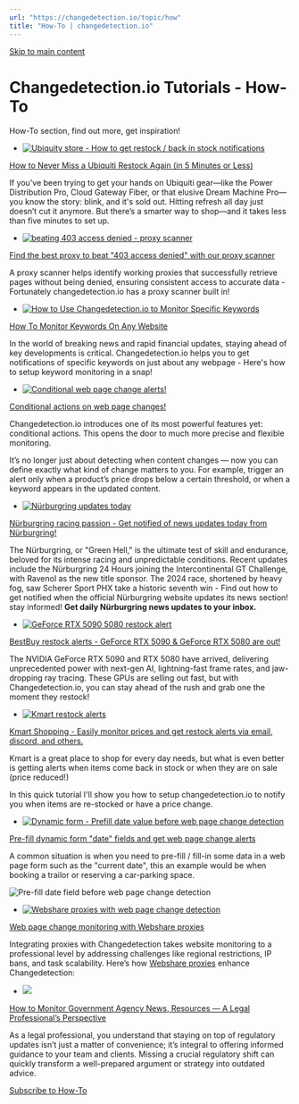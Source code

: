```yaml
---
url: "https://changedetection.io/topic/how"
title: "How-To | changedetection.io"
---
```


[Skip to main content](https://changedetection.io/topic/how#main-content)

# Changedetection.io Tutorials - How-To

How-To section, find out more, get inspiration!

- [![Ubiquity store - How to get restock / back in stock notifications ](https://changedetection.io/sites/changedetection.io/files/styles/max_325x325/public/2025-04/ubiquiti-store-restock.png?itok=vrrfSIXG)](https://changedetection.io/tutorial/how-never-miss-ubiquiti-restock-again-5-minutes-or-less)





[How to Never Miss a Ubiquiti Restock Again (in 5 Minutes or Less)](https://changedetection.io/tutorial/how-never-miss-ubiquiti-restock-again-5-minutes-or-less)





If you've been trying to get your hands on Ubiquiti gear—like the Power Distribution Pro, Cloud Gateway Fiber, or that elusive Dream Machine Pro—you know the story: blink, and it's sold out. Hitting refresh all day just doesn’t cut it anymore. But there’s a smarter way to shop—and it takes less than five minutes to set up.

- [![beating 403 access denied - proxy scanner](https://changedetection.io/sites/changedetection.io/files/styles/max_325x325/public/2025-04/403-access-denied-proxy-scanner.png?itok=ZgdFG2vE)](https://changedetection.io/tutorial/find-best-proxy-beat-403-access-denied-our-proxy-scanner)





[Find the best proxy to beat "403 access denied" with our proxy scanner](https://changedetection.io/tutorial/find-best-proxy-beat-403-access-denied-our-proxy-scanner)





A proxy scanner helps identify working proxies that successfully retrieve pages without being denied, ensuring consistent access to accurate data - Fortunately changedetection.io has a proxy scanner built in!

- [![How to Use Changedetection.io to Monitor Specific Keywords](https://changedetection.io/sites/changedetection.io/files/styles/max_325x325/public/2025-04/keyword.png?itok=z2tS8Gs3)](https://changedetection.io/tutorial/how-monitor-keywords-any-website)





[How To Monitor Keywords On Any Website](https://changedetection.io/tutorial/how-monitor-keywords-any-website)





In the world of breaking news and rapid financial updates, staying ahead of key developments is critical. Changedetection.io helps you to get notifications of specific keywords on just about any webpage - Here's how to setup keyword monitoring in a snap!

- [![Conditional web page change alerts!](https://changedetection.io/sites/changedetection.io/files/styles/max_325x325/public/2025-03/image_114.png?itok=byv9o-pd)](https://changedetection.io/tutorial/conditional-actions-web-page-changes)





[Conditional actions on web page changes!](https://changedetection.io/tutorial/conditional-actions-web-page-changes)





Changedetection.io introduces one of its most powerful features yet: conditional actions. This opens the door to much more precise and flexible monitoring.

It’s no longer just about detecting when content changes — now you can define exactly what kind of change matters to you. For example, trigger an alert only when a product’s price drops below a certain threshold, or when a keyword appears in the updated content.

- [![Nürburgring updates today](https://changedetection.io/sites/changedetection.io/files/styles/max_325x325/public/2025-03/N%C3%BCrburgring-updates-today.png?itok=nfDcrZ-E)](https://changedetection.io/tutorial/nurburgring-racing-passion-get-notified-news-updates-today-nurburgring)





[Nürburgring racing passion - Get notified of news updates today from Nürburgring!](https://changedetection.io/tutorial/nurburgring-racing-passion-get-notified-news-updates-today-nurburgring)







The Nürburgring, or "Green Hell," is the ultimate test of skill and endurance, beloved for its intense racing and unpredictable conditions. Recent updates include the Nürburgring 24 Hours joining the Intercontinental GT Challenge, with Ravenol as the new title sponsor. The 2024 race, shortened by heavy fog, saw Scherer Sport PHX take a historic seventh win - Find out how to get notified when the official Nürburgring website updates its news section! stay informed! **Get daily Nürburgring news updates to your inbox.**

- [![GeForce RTX 5090 5080 restock alert](https://changedetection.io/sites/changedetection.io/files/styles/max_325x325/public/2025-01/geforce-rtx-5090-learn-more-og-1200x630.jpg?itok=cKsJOwqr)](https://changedetection.io/tutorial/bestbuy-restock-alerts-geforce-rtx-5090-geforce-rtx-5080-are-out)





[BestBuy restock alerts - GeForce RTX 5090 & GeForce RTX 5080 are out!](https://changedetection.io/tutorial/bestbuy-restock-alerts-geforce-rtx-5090-geforce-rtx-5080-are-out)





The NVIDIA GeForce RTX 5090 and RTX 5080 have arrived, delivering unprecedented power with next-gen AI, lightning-fast frame rates, and jaw-dropping ray tracing. These GPUs are selling out fast, but with Changedetection.io, you can stay ahead of the rush and grab one the moment they restock!

- [![Kmart restock alerts](https://changedetection.io/sites/changedetection.io/files/styles/max_325x325/public/2025-01/kmart.jpg?itok=rRRrxTTZ)](https://changedetection.io/tutorial/kmart-shopping-easily-monitor-prices-and-get-restock-alerts-email-discord-and-others)





[Kmart Shopping - Easily monitor prices and get restock alerts via email, discord, and others.](https://changedetection.io/tutorial/kmart-shopping-easily-monitor-prices-and-get-restock-alerts-email-discord-and-others)





Kmart is a great place to shop for every day needs, but what is even better is getting alerts when items come back in stock or when they are on sale (price reduced!)

In this quick tutorial I'll show you how to setup changedetection.io to notify you when items are re-stocked or have a price change.

- [![Dynamic form - Prefill date value before web page change detection](https://changedetection.io/sites/changedetection.io/files/styles/max_325x325/public/2025-01/dynamic-form-set-value-page-change-detection.jpg?itok=ZOUKiiAz)](https://changedetection.io/tutorial/pre-fill-dynamic-form-date-fields-and-get-web-page-change-alerts)





[Pre-fill dynamic form "date" fields and get web page change alerts](https://changedetection.io/tutorial/pre-fill-dynamic-form-date-fields-and-get-web-page-change-alerts)







A common situation is when you need to pre-fill / fill-in some data in a web page form such as the "current date", this an example would be when booking a trailor or reserving a car-parking space.







![Pre-fill date field before web page change detection](https://changedetection.io/sites/changedetection.io/files/inline-images/image_95.png)

- [![Webshare proxies with  web page change detection](https://changedetection.io/sites/changedetection.io/files/styles/max_325x325/public/2024-12/webshare-changedetection-page-changes.jpg?itok=pWkOgmsq)](https://changedetection.io/tutorial/web-page-change-monitoring-webshare-proxies)





[Web page change monitoring with Webshare proxies](https://changedetection.io/tutorial/web-page-change-monitoring-webshare-proxies)







Integrating proxies with Changedetection takes website monitoring to a professional level by addressing challenges like regional restrictions, IP bans, and task scalability. Here’s how [Webshare proxies](https://www.webshare.io/) enhance Changedetection:

- [![](https://changedetection.io/sites/changedetection.io/files/styles/max_325x325/public/default_images/temp.png?itok=0vsexsQ8)](https://changedetection.io/tutorial/how-monitor-government-agency-news-resources-legal-professionals-perspective)





[How to Monitor Government Agency News, Resources — A Legal Professional’s Perspective](https://changedetection.io/tutorial/how-monitor-government-agency-news-resources-legal-professionals-perspective)





As a legal professional, you understand that staying on top of regulatory updates isn’t just a matter of convenience; it’s integral to offering informed guidance to your team and clients. Missing a crucial regulatory shift can quickly transform a well-prepared argument or strategy into outdated advice.


[Subscribe to How-To](https://changedetection.io/taxonomy/term/4/feed)